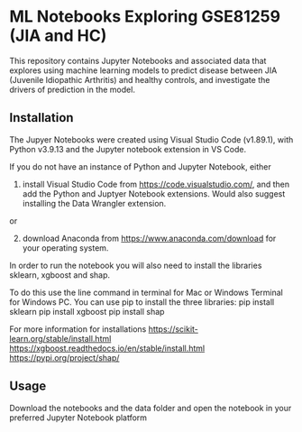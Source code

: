 # ML Notebooks Exploring GSE81259 (JIA and HC)

This repository contains Jupyter Notebooks and associated data that explores using machine learning models to predict disease between JIA (Juvenile Idiopathic Arthritis) and healthy controls, and investigate the drivers of prediction in the model.

## Installation

The Jupyer Notebooks were created using Visual Studio Code (v1.89.1), with Python v3.9.13 and the Jupyter notebook extension in VS Code.

If you do not have an instance of Python and Jupyter Notebook, either

1.  install Visual Studio Code from https://code.visualstudio.com/, and then add the Python and Juptyer Notebook extensions.  Would also suggest installing the Data Wrangler extension.

or 

2. download Anaconda from https://www.anaconda.com/download for your operating system.

In order to run the notebook you will also need to install the libraries sklearn, xgboost and shap.

To do this use the line command in terminal for Mac or Windows Terminal for Windows PC.  You can use pip to install the three libraries:
pip install sklearn
pip install xgboost
pip install shap

For more information for installations
https://scikit-learn.org/stable/install.html
https://xgboost.readthedocs.io/en/stable/install.html
https://pypi.org/project/shap/

## Usage

Download the notebooks and the data folder and open the notebook in your preferred Jupyter Notebook platform



